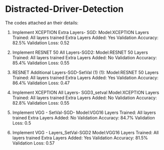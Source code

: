 # Distracted-Driver-Detection

The codes attached an their details:
1) Implement XCEPTION Extra Layers- SGD:
        Model:XCEPTION
        Layers Trained: All layers trained
        Extra Layers Added: Yes
        Validation Accuracy: 82.5%
        Validation Loss: 0.52

2) Implement RESNET 50 All Layers-SGD2:
        Model:RESNET 50
        Layers Trained: All layers trained
        Extra Layers Added: No
        Validation Accuracy: 85.4%
        Validation Loss: 0.55

3) RESNET Additional Layers-SGD-SetVal (1) (1):
        Model:RESNET 50
        Layers Trained: All layers trained
        Extra Layers Added: Yes
        Validation Accuracy: 86.4%
        Validation Loss: 0.47

4) Implement XCEPTION All Layers- SGD3_setval
        Model:XCEPTION
        Layers Trained: All layers trained
        Extra Layers Added: No
        Validation Accuracy: 82.8%
        Validation Loss: 0.55

5) Implement VGG - SetVal-SGD-
        Model:VGG16
        Layers Trained: All layers trained
        Extra Layers Added: No
        Validation Accuracy: 84.7%
        Validation Loss: 0.5

6) Implement VGG - Layers_SetVal-SGD2
        Model:VGG16
        Layers Trained: All layers trained
        Extra Layers Added: Yes
        Validation Accuracy: 81.5%
        Validation Loss: 0.57

